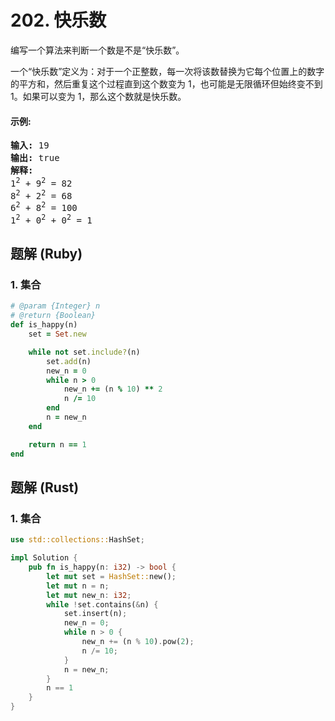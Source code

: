 # 202. 快乐数
编写一个算法来判断一个数是不是“快乐数”。

一个“快乐数”定义为：对于一个正整数，每一次将该数替换为它每个位置上的数字的平方和，然后重复这个过程直到这个数变为 1，也可能是无限循环但始终变不到 1。如果可以变为 1，那么这个数就是快乐数。

#### 示例:
<pre>
<strong>输入:</strong> 19
<strong>输出:</strong> true
<strong>解释:</strong>
1<sup>2</sup> + 9<sup>2</sup> = 82
8<sup>2</sup> + 2<sup>2</sup> = 68
6<sup>2</sup> + 8<sup>2</sup> = 100
1<sup>2</sup> + 0<sup>2</sup> + 0<sup>2</sup> = 1
</pre>

## 题解 (Ruby)

### 1. 集合
```Ruby
# @param {Integer} n
# @return {Boolean}
def is_happy(n)
    set = Set.new

    while not set.include?(n)
        set.add(n)
        new_n = 0
        while n > 0
            new_n += (n % 10) ** 2
            n /= 10
        end
        n = new_n
    end

    return n == 1
end
```

## 题解 (Rust)

### 1. 集合
```Rust
use std::collections::HashSet;

impl Solution {
    pub fn is_happy(n: i32) -> bool {
        let mut set = HashSet::new();
        let mut n = n;
        let mut new_n: i32;
        while !set.contains(&n) {
            set.insert(n);
            new_n = 0;
            while n > 0 {
                new_n += (n % 10).pow(2);
                n /= 10;
            }
            n = new_n;
        }
        n == 1
    }
}
```
